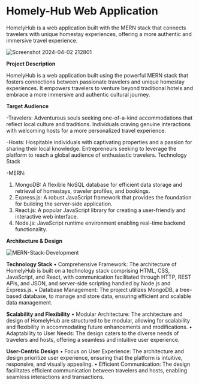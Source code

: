 # Homely-Hub Web Application

HomelyHub is a web application built with the MERN stack that connects travelers with unique homestay experiences, offering a more authentic and immersive travel experience.

![Screenshot 2024-04-02 212801](https://github.com/darshan2332/Homely-Hub-Web-Application/assets/146100584/78c372b0-4d0a-49d5-8663-8923a5c852f2)

**Project Description**

HomelyHub is a web application built using the powerful MERN stack that fosters connections between passionate travelers and unique homestay experiences. It empowers travelers to venture beyond traditional hotels and embrace a more immersive and authentic cultural journey.

**Target Audience**

-Travelers:
Adventurous souls seeking one-of-a-kind accommodations that reflect local culture and traditions.
Individuals craving genuine interactions with welcoming hosts for a more personalized travel experience.

-Hosts:
Hospitable individuals with captivating properties and a passion for sharing their local knowledge.
Entrepreneurs seeking to leverage the platform to reach a global audience of enthusiastic travelers.
Technology Stack

-MERN:
1. MongoDB: A flexible NoSQL database for efficient data storage and retrieval of homestays, traveler profiles, and bookings.
2. Express.js: A robust JavaScript framework that provides the foundation for building the server-side application.
3. React.js: A popular JavaScript library for creating a user-friendly and interactive web interface.
4. Node.js: JavaScript runtime environment enabling real-time backend functionality.

**Architecture & Design**

![MERN-Stack-Development](https://github.com/darshan2332/Homely-Hub-Web-Application/assets/146100584/7baa719a-1f97-49b0-87b3-a8fafd17bffa)

**Technology Stack**
• Comprehensive Framework: The architecture of HomelyHub is built on a technology stack 
comprising HTML, CSS, JavaScript, and React, with communication facilitated through HTTP, REST 
APIs, and JSON, and server-side scripting handled by Node.js and Express.js.
• Database Management: The project utilizes MongoDB, a tree-based database, to manage and store 
data, ensuring efficient and scalable data management.

**Scalability and Flexibility**
• Modular Architecture: The architecture and design of HomelyHub are structured to be modular, 
allowing for scalability and flexibility in accommodating future enhancements and modifications.
• Adaptability to User Needs: The design caters to the diverse needs of travelers and hosts, offering a 
seamless and intuitive user experience.

**User-Centric Design**
• Focus on User Experience: The architecture and design prioritize user experience, ensuring that the 
platform is intuitive, responsive, and visually appealing.
• Efficient Communication: The design facilitates efficient communication between travelers and hosts, 
enabling seamless interactions and transactions.

